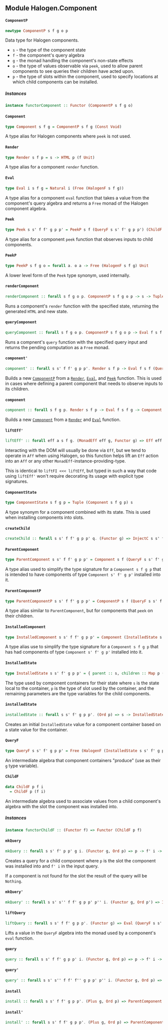 ## Module Halogen.Component

#### `ComponentP`

``` purescript
newtype ComponentP s f g o p
```

Data type for Halogen components.
- `s` - the type of the component state
- `f` - the component's query algebra
- `g` - the monad handling the component's non-state effects
- `o` - the type of values observable via `peek`, used to allow parent
        components to see queries their children have acted upon.
- `p` - the type of slots within the component, used to specify locations
        at which child components can be installed.

##### Instances
``` purescript
instance functorComponent :: Functor (ComponentP s f g o)
```

#### `Component`

``` purescript
type Component s f g = ComponentP s f g (Const Void)
```

A type alias for Halogen components where `peek` is not used.

#### `Render`

``` purescript
type Render s f p = s -> HTML p (f Unit)
```

A type alias for a component `render` function.

#### `Eval`

``` purescript
type Eval i s f g = Natural i (Free (HalogenF s f g))
```

A type alias for a component `eval` function that takes a value from the
component's query algebra and returns a `Free` monad of the Halogen
component algebra.

#### `Peek`

``` purescript
type Peek s s' f f' g p p' = PeekP s f (QueryF s s' f' g p p') (ChildF p f')
```

A type alias for a component `peek` function that observes inputs to child
components.

#### `PeekP`

``` purescript
type PeekP s f g o = forall a. o a -> Free (HalogenF s f g) Unit
```

A lower level form of the `Peek` type synonym, used internally.

#### `renderComponent`

``` purescript
renderComponent :: forall s f g o p. ComponentP s f g o p -> s -> Tuple (HTML p (f Unit)) s
```

Runs a component's `render` function with the specified state, returning
the generated `HTML` and new state.

#### `queryComponent`

``` purescript
queryComponent :: forall s f g o p. ComponentP s f g o p -> Eval f s f g
```

Runs a compnent's `query` function with the specified query input and
returns the pending computation as a `Free` monad.

#### `component'`

``` purescript
component' :: forall s s' f f' g p p'. Render s f p -> Eval f s f (QueryF s s' f' g p p') -> Peek s s' f f' g p p' -> ParentComponentP s s' f f' g p p'
```

Builds a new [`ComponentP`](#componentp) from a [`Render`](#render),
[`Eval`](#eval), and [`Peek`](#peek) function. This is used in cases where
defining a parent component that needs to observe inputs to its children.

#### `component`

``` purescript
component :: forall s f g p. Render s f p -> Eval f s f g -> Component s f g p
```

Builds a new [`Component`](#component) from a [`Render`](#render) and
[`Eval`](#eval) function.

#### `liftEff'`

``` purescript
liftEff' :: forall eff a s f g. (MonadEff eff g, Functor g) => Eff eff a -> Free (HalogenF s f g) a
```

Interacting with the DOM will usually be done via `Eff`, but we tend to
operate in `Aff` when using Halogen, so this function helps lift an `Eff`
action into an `Aff` or any other `MonadEff`-instance-providing-type.

This is identical to `liftFI <<< liftEff`, but typed in such a way that
code using `liftEff'` won't require decorating its usage with explicit
type signatures.

#### `ComponentState`

``` purescript
type ComponentState s f g p = Tuple (Component s f g p) s
```

A type synonym for a component combined with its state. This is used when
installing components into slots.

#### `createChild`

``` purescript
createChild :: forall s s' f f' g p p' q. (Functor g) => InjectC s s' f f' p p' -> Component s f g q -> s -> ComponentState s' f' g q
```

#### `ParentComponent`

``` purescript
type ParentComponent s s' f f' g p p' = Component s f (QueryF s s' f' g p p') p
```

A type alias used to simplify the type signature for a `Component s f g p`
that is intended to have components of type `Component s' f' g p'`
installed into it.

#### `ParentComponentP`

``` purescript
type ParentComponentP s s' f f' g p p' = ComponentP s f (QueryF s s' f' g p p') (ChildF p f') p
```

A type alias similar to `ParentComponent`, but for components that `peek`
on their children.

#### `InstalledComponent`

``` purescript
type InstalledComponent s s' f f' g p p' = Component (InstalledState s s' f' g p p') (Coproduct f (ChildF p f')) g p'
```

A type alias use to simplify the type signature for a `Component s f g p`
that has had components of type `Component s' f' g p'` installed into it.

#### `InstalledState`

``` purescript
type InstalledState s s' f' g p p' = { parent :: s, children :: Map p (ComponentState s' f' g p') }
```

The type used by component containers for their state where `s` is the
state local to the container, `p` is the type of slot used by the
container, and the remaining parameters are the type variables for the
child components.

#### `installedState`

``` purescript
installedState :: forall s s' f' g p p'. (Ord p) => s -> InstalledState s s' f' g p p'
```

Creates an initial `InstalledState` value for a component container based
on a state value for the container.

#### `QueryF`

``` purescript
type QueryF s s' f' g p p' = Free (HalogenF (InstalledState s s' f' g p p') (ChildF p f') g)
```

An intermediate algebra that component containers "produce" (use as their
`g` type variable).

#### `ChildF`

``` purescript
data ChildF p f i
  = ChildF p (f i)
```

An intermediate algebra used to associate values from a child component's
algebra with the slot the component was installed into.

##### Instances
``` purescript
instance functorChildF :: (Functor f) => Functor (ChildF p f)
```

#### `mkQuery`

``` purescript
mkQuery :: forall s s' f' p p' g i. (Functor g, Ord p) => p -> f' i -> QueryF s s' f' g p p' (Maybe i)
```

Creates a query for a child component where `p` is the slot the component
was installed into  and `f' i` in the input query.

If a component is not found for the slot the result of the query
will be `Nothing`.

#### `mkQuery'`

``` purescript
mkQuery' :: forall s s' s'' f f' g p p' p'' i. (Functor g, Ord p') => InjectC s'' s' f f' p p' -> p -> f i -> QueryF s s' f' g p' p'' (Maybe i)
```

#### `liftQuery`

``` purescript
liftQuery :: forall s s' f f' g p p'. (Functor g) => Eval (QueryF s s' f' g p p') s f (QueryF s s' f' g p p')
```

Lifts a value in the `QueryF` algebra into the monad used by a component's
`eval` function.

#### `query`

``` purescript
query :: forall s s' f f' g p p' i. (Functor g, Ord p) => p -> f' i -> Free (HalogenF s f (QueryF s s' f' g p p')) (Maybe i)
```

#### `query'`

``` purescript
query' :: forall s s' s'' f f' f'' g p p' p'' i. (Functor g, Ord p) => InjectC s'' s' f'' f' p'' p -> p'' -> f'' i -> Free (HalogenF s f (QueryF s s' f' g p p')) (Maybe i)
```

#### `install`

``` purescript
install :: forall s s' f f' g p p'. (Plus g, Ord p) => ParentComponent s s' f f' g p p' -> (p -> ComponentState s' f' g p') -> InstalledComponent s s' f f' g p p'
```

#### `install'`

``` purescript
install' :: forall s s' f f' g p p'. (Plus g, Ord p) => ParentComponentP s s' f f' g p p' -> (p -> ComponentState s' f' g p') -> InstalledComponent s s' f f' g p p'
```


